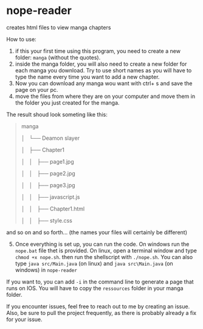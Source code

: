 # nope-reader
creates html files to view manga chapters

How to use:

1) if this your first time using this program, you need to create a new folder: `manga` (without the quotes).
2) inside the manga folder, you will also need to create a new folder for each manga you download. Try to use short names as you will have to type the name every time you want to add a new chapter.
3) Now you can download any manga wou want with ctrl+ s and save the page on your pc.
4) move the files from where they are on your computer and move them in the folder you just created for the manga.

The result shoud look someting like this:


> manga
>
> │   └── Deamon slayer
>
> │       ├── Chapter1
>
> │       │   ├── page1.jpg
>
> │       │   ├── page2.jpg
>
> │       │   ├── page3.jpg
>
> │       │   ├── javascript.js
>
> │       │   ├── Chapter1.html
>
> │       │   ├── style.css


and so on and so forth... (the names your files will certainly be different)

5) Once everything is set up, you can run the code. 
  On windows run the `nope.bat` file thet is provided. 
  On linux, open a terminal window and type `chmod +x nope.sh`. then run the shellscript with `./nope.sh`.
  You can also type `java src/Main.java` (on linux) and `java src\Main.java` (on windows) in `nope-reader`

If you want to, you can add `-i` in the command line to generate a page that runs on IOS. You will have to copy the `ressources` folder in your manga folder.

If you encounter issues, feel free to reach out to me by creating an issue. Also, be sure to pull the project frequently, as there is probably already a fix for your issue.
